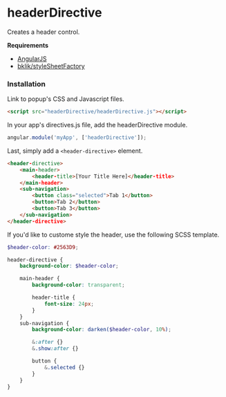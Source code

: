 # headerDirective

Creates a header control.

**Requirements**

* [AngularJS](http://angularjs.org/)
* [bklik/styleSheetFactory](https://github.com/bklik/styleSheetFactory)

### Installation

Link to popup's CSS and Javascript files.
```html
<script src="headerDirective/headerDirective.js"></script>
```

In your app's directives.js file, add the headerDirective module.
```javascript
angular.module('myApp', ['headerDirective']);
```

Last, simply add a `<header-directive>` element.
```html
<header-directive>
    <main-header>
        <header-title>[Your Title Here]</header-title>
    </main-header>
    <sub-navigation>
        <button class="selected">Tab 1</button>
        <button>Tab 2</button>
        <button>Tab 3</button>
    </sub-navigation>
</header-directive>
```

If you'd like to custome style the header, use the following SCSS template.
```scss
$header-color: #2563D9;

header-directive {
    background-color: $header-color;

    main-header {
        background-color: transparent;

        header-title {
            font-size: 24px;
        }
    }
    sub-navigation {
        background-color: darken($header-color, 10%);

        &:after {}
        &.show:after {}

        button {
            &.selected {}
        }
    }
}
```